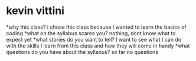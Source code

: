 # kevin vittini
*why this class? 
i chose this class because I wanted to learn the basics of coding 
*what on the syllabus scares you? 
nothing, dont know what to expect yet
*what stories do you want to tell? 
I want to see what I can do with the skills I learn from this class and how they will come in handy
*what questions do you have about the syllabus?
so far no questions
